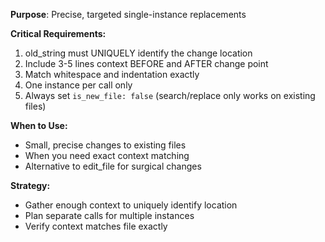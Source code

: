 **Purpose**: Precise, targeted single-instance replacements

**Critical Requirements:**
1. old_string must UNIQUELY identify the change location
2. Include 3-5 lines context BEFORE and AFTER change point
3. Match whitespace and indentation exactly
4. One instance per call only
5. Always set `is_new_file: false` (search/replace only works on existing files)

**When to Use:**
- Small, precise changes to existing files
- When you need exact context matching
- Alternative to edit_file for surgical changes

**Strategy:**
- Gather enough context to uniquely identify location
- Plan separate calls for multiple instances
- Verify context matches file exactly